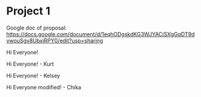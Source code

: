 # Project 1

Google doc of proposal: https://docs.google.com/document/d/1eqhODgskdKG3WJYACiSXgGqDT9dvwouSgv8UbxjRPY0/edit?usp=sharing



Hi Everyone!



Hi Everyone! - Kurt



Hi Everyone! - Kelsey 


Hi Everyone modified! - Chika 



